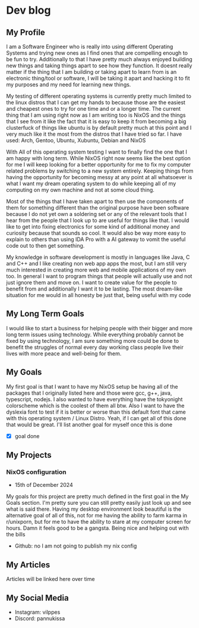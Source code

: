 # Dev blog

## My Profile

I am a Software Engineer who is really into using different Operating Systems and trying new ones as I
find ones that are compelling enough to be fun to try. Additionally to that I have pretty much always
enjoyed building new things and taking things apart to see how they function. It doesnt really matter
if the thing that I am building or taking apart to learn from is an electronic thing/tool or software, 
I will be taking it apart and hacking it to fit my purposes and my need for learning new things.

My testing of different operating systems is currently pretty much limited to the linux distros that I
can get my hands to because those are the easiest and cheapest ones to try for one time and or a longer
time. The current thing that I am using right now as I am writing too is NixOS and the things that I see
from it like the fact that it is easy to keep it from becoming a big clusterfuck of things like ubuntu is
by default pretty much at this point and I very much like it the most from the distros that I have tried so far.
I have used: Arch, Gentoo, Ubuntu, Xubuntu, Debian and NixOS

With All of this operating system testing I want to finally find the one that I am happy with long term.
While NixOS right now seems like the best option for me I will keep looking for a better opportunity for 
me to fix my computer related problems by switching to a new system entirely. Keeping things from having
the opportunity for becoming messy at any point at all whatsoever is what I want my dream operating system
to do while keeping all of my computing on my own machine and not at some cloud thing.

Most of the things that I have taken apart to then use the components of them for something different than the
original purpose have been software because I do not yet own a soldering set or any of the relevant tools 
that I hear from the people that I look up to are useful for things like that. I would like to get into
fixing electronics for some kind of additional money and curiosity because that sounds so cool. It would
also be way more easy to explain to others than using IDA Pro with a AI gateway to vomit the useful code out
to then get something.

My knowledge in software development is mostly in languages like Java, C and C++ and I like creating non web app
apps the most, but I am still very much interested in creating more web and mobile applications of my own too.
In general I want to program things that people will actually use and not just ignore them and move on. I 
want to create value for the people to benefit from and additionally I want it to be lasting. The most dream-like
situation for me would in all honesty be just that, being useful with my code

## My Long Term Goals

I would like to start a business for helping people with their bigger and more long term issues using technology.
While everything probably cannot be fixed by using technology, I am sure something more could be done to benefit
the struggles of normal every day working class people live their lives with more peace and well-being for them.

## My Goals

My first goal is that I want to have my NixOS setup be having all of the packages that I originally listed here
and those were gcc, g++, java, typescript, nodejs. I also wanted to have everything have the tokyonight colorscheme
which is the coolest of them all btw. Also I want to have the dyslexia font to test if it is better or worse than
this default font that came with this operating system / Linux Distro. Yeah, if I can get all of this done that
would be great. I'll list another goal for myself once this is done

- [X] goal done

## My Projects

### NixOS configuration

- 15th of December 2024

My goals for this project are pretty much defined in the first goal in the My Goals section. I'm pretty sure you can
still pretty easily just look up and see what is said there. Having my desktop environment look beautiful is the
alternative goal of all of this, not for me having the ability to farm karma in r/unixporn, but for me to have the
ability to stare at my computer screen for hours. Damn it feels good to be a gangsta. Being nice and helping out with the bills

- Github: no I am not going to publish my nix config

## My Articles

Articles will be linked here over time

## My Social Media

- Instagram: vilppes
- Discord: pannukissa
